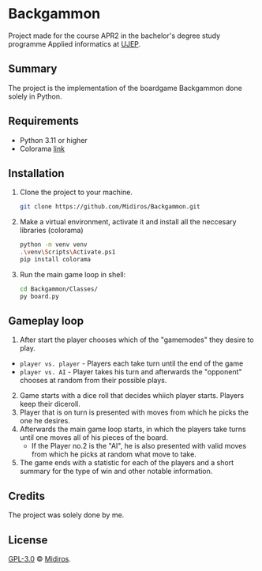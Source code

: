 # Backgammon

Project made for the course APR2 in the bachelor's degree study programme Applied informatics at [UJEP](https://ujep.cz).

## Summary

The project is the implementation of the boardgame Backgammon done solely in Python.

## Requirements

- Python 3.11 or higher
- Colorama [link](https://pypi.org/project/colorama/)

## Installation

1. Clone the project to your machine.
   ```sh
   git clone https://github.com/Midiros/Backgammon.git
   ````
2. Make a virtual environment, activate it and install all the neccesary libraries (colorama)
   ```sh
   python -m venv venv
   .\venv\Scripts\Activate.ps1
   pip install colorama
   ```
4. Run the main game loop in shell:
   ```sh
   cd Backgammon/Classes/
   py board.py
   ```

## Gameplay loop
1. After start the player chooses which of the "gamemodes" they desire to play.
- `player vs. player` - Players each take turn until the end of the game
- `player vs. AI` -  Player takes his turn and afterwards the "opponent" chooses at random from their possible plays.

2. Game starts with a dice roll that decides whiich player starts. Players keep their diceroll.
3. Player that is on turn is presented with moves from which he picks the one he desires. 
4. Afterwards the main game loop starts, in which the players take turns until one moves all of his pieces of the board.
   * If the Player no.2 is the "AI", he is also presented with valid moves from which he picks at random what move to take.
5. The game ends with a statistic for each of the players and a short summary for the type of win and other notable information.

## Credits

The project was solely done by me.

## License

[GPL-3.0](LICENSE) © [Midiros](https://github.com/Midiros).
